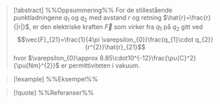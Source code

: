 
> [!abstract] %%Oppsummering%%
> For de stillestående punktladningene $q_{1}$ og $q_{2}$ med avstand $r$ og retning $\hat{r}=\frac{r}{|r|}$, er den elektriske kraften $\vec F$ som virker fra $q_{1}$ på $q_{2}$ gitt ved $$\vec{F}_{21}=\frac{1}{4\pi \varepsilon_{0}}\frac{q_{1}\cdot q_{2}}{r^{2}}\hat{r}_{21}$$
> hvor $\varepsilon_{0}\approx 8.85\cdot10^{-12}\frac{\pu{C}^2}{\pu{Nm}^{2}}$ er permittiviteten i vakuum.  

> [!example] %%Eksempel%%
> 

> [!quote] %%Referanser%%
> 



